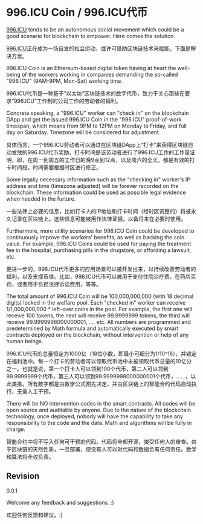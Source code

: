 # 996.ICU Coin / 996.ICU代币

[996.ICU](https://github.com/996icu/996.ICU) tends to be an autonomous social movement which could be a good scenario for blockchain to empower. Here comes the solution.

[996.ICU](https://github.com/996icu/996.ICU)正在成为一场自发的社会运动，或许可借助区块链技术来赋能。下面是解决方案。

996.ICU Coin is an Ethereum-based digital token having at heart the well-being of the workers working in companies demanding the so-called "996.ICU" (9AM-9PM, Mon-Sat) working time.

996.ICU代币是一种基于“以太坊”区块链技术的数字代币，致力于关心那些在要求“996.ICU”工作制的公司工作的劳动者的福利。

Concrete speaking, a "996.ICU" worker can "check in" on the blockchain DApp and get the issued 996.ICU Coin in the "996.ICU" proof-of-work timespan, which means from 9PM to 12PM on Monday to Friday, and full day on Saturday. Timezone will be considered for adjustment.

具体而言，一个996.ICU劳动者可以通过在区块链DApp上“打卡”来获得区块链自动发放的996.ICU代币奖励。打卡时间是该劳动者进行了996.ICU工作的工作量证明，即，在周一到周五的工作日的晚9点到12点，以及周六的全天，都是有效的打卡时间段。时间需要根据时区进行修正。

Some legally necessary information such as the "checking in" worker's IP address and time (timezone adjusted) will be forever recorded on the blockchain. These information could be used as possible legal evidence when needed in the furture.

一些法律上必要的信息，比如打卡人的IP地址和打卡时间（经时区调整的）将被永久记录在区块链上。这些信息可能被用作法律证据，以备将来在必要时使用。

Furthermore, more utility scenarios for 996.ICU Coin could be developed to continuously improve the workers' benefits, as well as backing the coin value. For example, 996.ICU Coins could be used for paying the treatment fee in the hospital, purchasing pills in the drugstore, or affording a lawsuit, etc.

更进一步的，996.ICU代币更多的应用场景可以被开发出来，以持续改善劳动者的福利，以及支撑币值。比如，996.ICU代币可以被用于支付住院治疗费，在药店买药，或者用于负担法律诉讼费用，等等。

The total amount of 996.ICU Coin will be 100,000,000,000 (with 18 decimal digits) locked in the welfare pool. Each "checked in" worker can receive 1/1,000,000,000 * left-over coins in the pool. For example, the first one will receive 100 tokens, the next will receive 99.9999999 tokens, the third will receive 99.9999998000000001, ..., etc. All numbers are programmed and predetermined by Math formula and automatically executed by smart contracts deployed on the blockchain, without intervention or help of any human beings.

996.ICU代币的总量恒定为1000亿（18位小数，即最小可细分为1/10^18），并锁定在福利池中。每一个打卡的劳动者可以领取代币池中未被领取代币总量的10亿分之一。也就是说，第一个打卡人可以领到100个代币，第二人可以领到99.9999999个代币，第三人可以领到99.9999998000000001个代币，……，以此类推。所有数字都是由数学公式预先决定，并由区块链上的智能合约代码自动执行，无需人工干预。

There will be NO intervention codes in the smart contracts. All codes will be open source and auditable by anyone. Due to the nature of the blockchain technology, once deployed, nobody will have the capability to take any responsibility to the code and the data. Math and algorithms will be fully in charge.

智能合约中将不写入任何可干预的代码。代码将全部开源，接受任何人的审查。由于区块链的天然性质，一旦部署，便没有人可以对代码和数据负有任何责任。数学和算法将全权负责。

## Revision
0.0.1

Welcome any feedback and suggestions. :)

欢迎任何反馈和建议。:)

